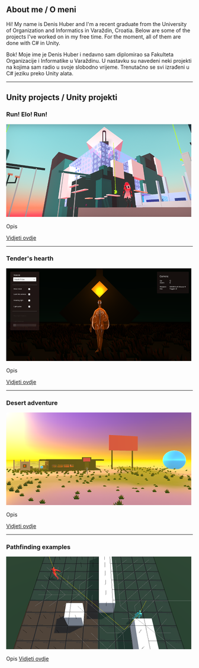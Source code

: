 ## About me / O meni

Hi! My name is Denis Huber and I'm a recent graduate from the University of Organization and Informatics in Varaždin, Croatia. Below are some of the projects I've worked on in my free time. For the moment, all of them are done with C# in Unity.

Bok! Moje ime je Denis Huber i nedavno sam diplomirao sa Fakulteta Organizacije i Informatike u Varaždinu. U nastavku su navedeni neki projekti na kojima sam radio u svoje slobodno vrijeme. Trenutačno se svi izrađeni u C# jeziku preko Unity alata.

---


## Unity projects / Unity projekti

### Run! Elo! Run!
![Slika platformera](./Images/platformer.png)

Opis

[Vidjeti ovdje](huber96.github.io)

---

### Tender's hearth
![Slika iz shader eksperimenata](./Images/tendershearth.png)

Opis

[Vidjeti ovdje](huber96.github.io)

---

### Desert adventure
![Slika iz prototipa avanture](./Images/orbadventure.png)

Opis

[Vidjeti ovdje](huber96.github.io)

---

### Pathfinding examples
![Slika iz pathfinding projekta](./Images/isoigra.png)

Opis
[Vidjeti ovdje](huber96.github.io)
